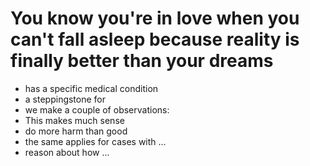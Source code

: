 # You know you're in love when you can't fall asleep because reality is finally better than your dreams

* has a specific medical condition
* a steppingstone for
* we make a couple of observations:
* This makes much sense
* do more harm than good
* the same applies for cases with ...
* reason about how ...
